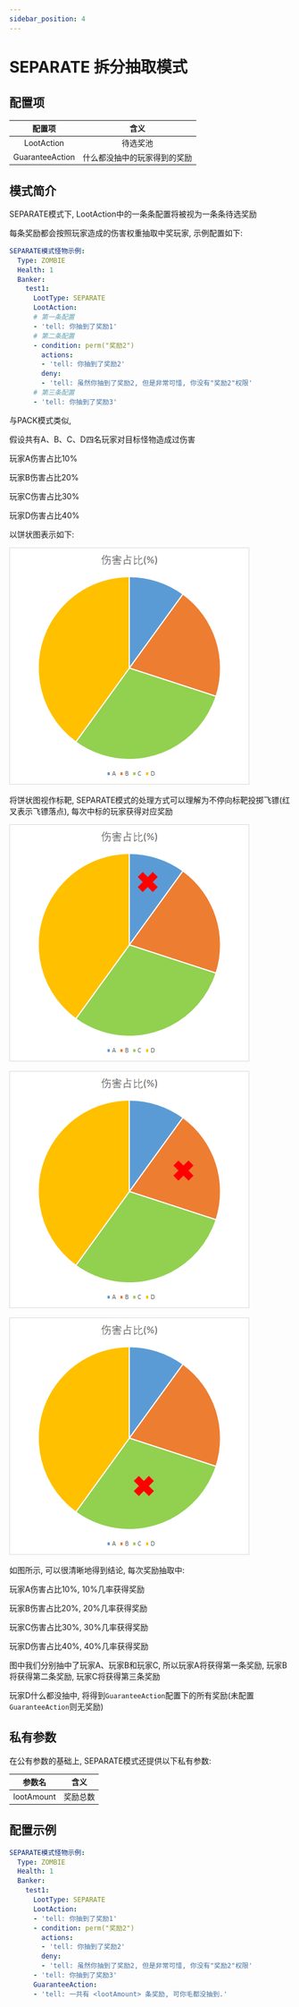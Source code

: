 ```yaml
---
sidebar_position: 4
---
```


# SEPARATE 拆分抽取模式

## 配置项

| 配置项 | 含义 |
| :----: | :----: |
| LootAction | 待选奖池 |
| GuaranteeAction | 什么都没抽中的玩家得到的奖励 |

## 模式简介

SEPARATE模式下, LootAction中的一条条配置将被视为一条条待选奖励

每条奖励都会按照玩家造成的伤害权重抽取中奖玩家, 示例配置如下:

```yaml
SEPARATE模式怪物示例:
  Type: ZOMBIE
  Health: 1
  Banker:
    test1:
      LootType: SEPARATE
      LootAction:
      # 第一条配置
      - 'tell: 你抽到了奖励1'
      # 第二条配置
      - condition: perm("奖励2")
        actions:
        - 'tell: 你抽到了奖励2'
        deny:
        - 'tell: 虽然你抽到了奖励2, 但是非常可惜, 你没有"奖励2"权限'
      # 第三条配置
      - 'tell: 你抽到了奖励3'
```

与PACK模式类似, 

假设共有A、B、C、D四名玩家对目标怪物造成过伤害

玩家A伤害占比10%

玩家B伤害占比20%

玩家C伤害占比30%

玩家D伤害占比40%

以饼状图表示如下:

![伤害占比](_images/伤害占比.png)

将饼状图视作标靶, SEPARATE模式的处理方式可以理解为不停向标靶投掷飞镖(红叉表示飞镖落点), 每次中标的玩家获得对应奖励

![伤害占比](_images/抽取1.png)

![伤害占比](_images/抽取3.png)

![伤害占比](_images/抽取4.png)

如图所示, 可以很清晰地得到结论, 每次奖励抽取中:

玩家A伤害占比10%, 10%几率获得奖励

玩家B伤害占比20%, 20%几率获得奖励

玩家C伤害占比30%, 30%几率获得奖励

玩家D伤害占比40%, 40%几率获得奖励

图中我们分别抽中了玩家A、玩家B和玩家C, 所以玩家A将获得第一条奖励, 玩家B将获得第二条奖励, 玩家C将获得第三条奖励

玩家D什么都没抽中, 将得到`GuaranteeAction`配置下的所有奖励(未配置`GuaranteeAction`则无奖励)

## 私有参数

在公有参数的基础上, SEPARATE模式还提供以下私有参数:

| 参数名 | 含义 |
| :----: | :----: |
| lootAmount | 奖励总数 |

## 配置示例

```yaml
SEPARATE模式怪物示例:
  Type: ZOMBIE
  Health: 1
  Banker:
    test1:
      LootType: SEPARATE
      LootAction:
      - 'tell: 你抽到了奖励1'
      - condition: perm("奖励2")
        actions:
        - 'tell: 你抽到了奖励2'
        deny:
        - 'tell: 虽然你抽到了奖励2, 但是非常可惜, 你没有"奖励2"权限'
      - 'tell: 你抽到了奖励3'
      GuaranteeAction:
      - 'tell: 一共有 <lootAmount> 条奖励, 可你毛都没抽到.'
```
